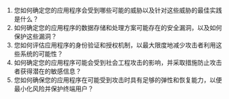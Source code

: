 

1. 您如何确定您的应用程序会受到哪些可能的威胁以及针对这些威胁的最佳实践是什么？
2. 如何确定您的应用程序的数据存储和处理方案可能存在的安全漏洞，以及如何保护这些漏洞？
3. 您如何评估应用程序的身份验证和授权机制，以最大限度地减少攻击者利用这些系统的可能性？
4. 如何确定您的应用程序可能会受到社会工程攻击的影响，并采取措施防止攻击者获得潜在的敏感信息？
5. 您如何确保您的应用程序在可能受到攻击时具有足够的弹性和恢复能力，以便最小化风险并保护终端用户？